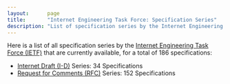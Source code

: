 ```yaml
---
layout:      page
title:       "Internet Engineering Task Force: Specification Series"
description: "List of specification series by the Internet Engineering Task Force (IETF/)"
---
```


Here is a list of all specification series by the [Internet Engineering Task Force (IETF)](http://www.ietf.org/) that are currently available, for a total of 186 specifications:

  * [Internet Draft (I-D)](I-D/) Series: 34 Specifications
  * [Request for Comments (RFC)](RFC/) Series: 152 Specifications
